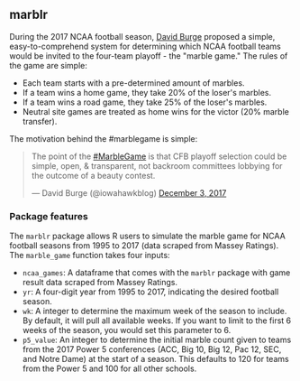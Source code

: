 ## marblr

During the 2017 NCAA football season, [David Burge](https://twitter.com/iowahawkblog) proposed a simple, easy-to-comprehend system for determining which NCAA football teams would be invited to the four-team playoff - the "marble game." The rules of the game are simple:

- Each team starts with a pre-determined amount of marbles.
- If a team wins a home game, they take 20% of the loser's marbles.
- If a team wins a road game, they take 25% of the loser's marbles.
- Neutral site games are treated as home wins for the victor (20% marble transfer).

The motivation behind the #marblegame is simple: 

<blockquote class="twitter-tweet" data-lang="en"><p lang="en" dir="ltr">The point of the <a href="https://twitter.com/hashtag/MarbleGame?src=hash&amp;ref_src=twsrc%5Etfw">#MarbleGame</a> is that CFB playoff selection could be simple, open, &amp; transparent, not backroom committees lobbying for the outcome of a beauty contest.</p>&mdash; David Burge (@iowahawkblog) <a href="https://twitter.com/iowahawkblog/status/937352469511835650?ref_src=twsrc%5Etfw">December 3, 2017</a></blockquote> 

### Package features

The `marblr` package allows R users to simulate the marble game for NCAA football seasons from 1995 to 2017 (data scraped from Massey Ratings). The `marble_game` function takes four inputs:

- `ncaa_games`: A dataframe that comes with the `marblr` package with game result data scraped from Massey Ratings.
- `yr`: A four-digit year from 1995 to 2017, indicating the desired football season.
- `wk`: A integer to determine the maximum week of the season to include. By default, it will pull all available weeks. If you want to limit to the first 6 weeks of the season, you would set this parameter to 6. 
- `p5_value`: An integer to determine the initial marble count given to teams from the 2017 Power 5 conferences (ACC, Big 10, Big 12, Pac 12, SEC, and Notre Dame) at the start of a season. This defaults to 120 for teams from the Power 5 and 100 for all other schools. 
